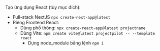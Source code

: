 Tạo ứng dụng React (tùy mục đích):

- Full-stack NextJS
  `npx create-next-app@latest`
- Riêng Frontend React:
  - Dùng phổ thông:
    `npx create-react-app@latest projectname`
  - Dùng Vite: `npm create vite@latest projectpilot -- --template react`
    - Dựng node_module bằng lệnh `npm i`
